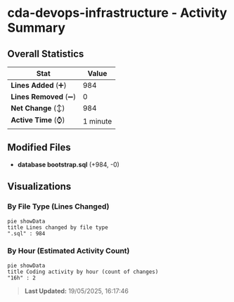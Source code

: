 # cda-devops-infrastructure - Activity Summary 

## Overall Statistics

| Stat                   | Value                                                             |
| ---------------------- | ----------------------------------------------------------------- |
| **Lines Added** (➕)   | 984                                          |
| **Lines Removed** (➖) | 0                                        |
| **Net Change** (↕)    | 984                |
| **Active Time** (⌚)   | 1 minute |


## Modified Files
- **database bootstrap.sql** (+984, -0)

## Visualizations

### By File Type (Lines Changed)

```mermaid
pie showData
title Lines changed by file type
".sql" : 984
```

### By Hour (Estimated Activity Count)

```mermaid
pie showData
title Coding activity by hour (count of changes)
"16h" : 2
```


> **Last Updated:** 19/05/2025, 16:17:46